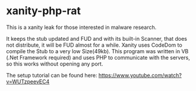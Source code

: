 # xanity-php-rat

This is a xanity leak for those interested in malware research. 

It  keeps the stub updated and FUD and with its built-in Scanner, that does not distribute, 
it will be FUD almost for a while. Xanity uses CodeDom to compile the Stub to a very low Size(49kb). 
This program was written in VB (.Net Framework required) and uses PHP to communicate with the servers, so this works without opening any port.

The setup tutorial can be found here: 
https://www.youtube.com/watch?v=WUTzpeevEC4
